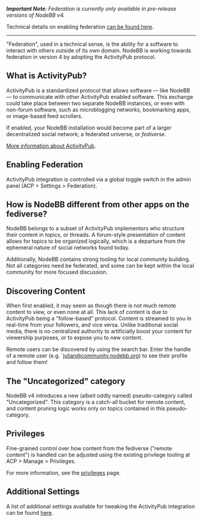 ***Important Note**: Federation is currently only available in pre-release versions of NodeBB v4.*

Technical details on enabling federation [can be found here](./prerelease.md).

----

"Federation", used in a technical sense, is the ability for a software to interact with others outside of its own domain. NodeBB is working towards federation in version 4 by adopting the ActivityPub protocol.

## What is ActivityPub?

ActivityPub is a standardized protocol that allows software — like NodeBB — to communicate with other ActivityPub enabled software. This exchange could take place between two separate NodeBB instances, or even with non-forum software, such as microblogging networks, bookmarking apps, or image-based feed scrollers.

If enabled, your NodeBB installation would become part of a larger decentralized social network; a federated universe, or _fediverse_.

[More information about ActivityPub](https://activitypub.rocks/).

## Enabling Federation

ActivityPub integration is controlled via a global toggle switch in the admin panel (ACP > Settings > Federation).

## How is NodeBB different from other apps on the fediverse?

NodeBB belongs to a subset of ActivityPub implementors who structure their content in topics, or threads. A forum-style presentation of content allows for topics to be organized logically, which is a departure from the ephemeral nature of social networks found today.

Additionally, NodeBB contains strong tooling for local community building. Not all categories need be federated, and some can be kept within the local community for more focused discussion.

## Discovering Content

When first enabled, it may seem as though there is not much remote content to view, or even none at all. This lack of content is due to ActivityPub being a "follow-based" protocol. Content is streamed to you in real-time from your followers, and vice versa. Unlike traditional social media, there is no centralized authority to artificially boost your content for viewership purposes, or to expose you to new content.

Remote users can be discovered by using the search bar. Enter the handle of a remote user (e.g. `julian@community.nodebb.org) to see their profile and follow them!

## The "Uncategorized" category

NodeBB v4 introduces a new (albeit oddly named) pseudo-category called "Uncategorized". This category is a catch-all bucket for remote content, and content pruning logic works only on topics contained in this pseudo-category.

## Privileges

Fine-grained control over how content from the fediverse ("remote content") is handled can be adjusted using the existing privilege tooling at ACP > Manage > Privileges.

For more information, see the [privileges](./privileges.md) page.

## Additional Settings

A list of additional settings available for tweaking the ActivityPub integration can be found [here](./settings.md).